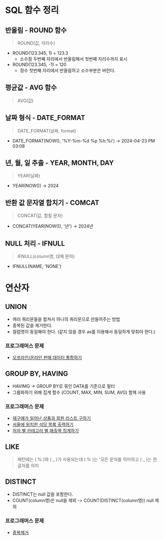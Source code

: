 # SQL 함수 정리
## 반올림 - ROUND 함수
> ROUND(값, 자리수)
- ROUND(123.345, 1) = 123.3 
  - 소수점 두번째 자리에서 반올림해서 첫번째 자리수까지 표시
- ROUND(123.345, -1) = 120
  - 정수 첫번째 자리에서 반올림하고 소수부분은 버린다.

## 평균값 - AVG 함수
> AVG(값)

## 날짜 형식 - DATE_FORMAT
> DATE_FORMAT(날짜, format)
- DATE_FORMAT(NOW(), '%Y-%m-%d %p %h:%i') -> 2024-04-23 PM 03:08

## 년, 월, 일 추출 - YEAR, MONTH, DAY
> YEAR(날짜)
- YEAR(NOW()) -> 2024

## 반환 값 문자열 합치기 - COMCAT
> CONCAT(값, 합칠 문자)
- CONCAT(YEAR(NOW()), '년') -> 2024년

## NULL 처리 - IFNULL
> IFNULL(column명, 대체 문자)
- IFNULL(NAME, 'NONE')

# 연산자
## UNION
- 여러 쿼리문들을 합쳐서 하나의 쿼리문으로 만들어주는 방법
- 중복된 값을 제거한다.
- 컬럼명이 동일해야 한다. (같지 않을 경우 as를 이용해서 동일하게 맞춰야 한다.)
### 프로그래머스 문제
- [오프라인/온라인 판매 데이터 통합하기](https://github.com/swkim0911/Algorithm/tree/main/%ED%94%84%EB%A1%9C%EA%B7%B8%EB%9E%98%EB%A8%B8%EC%8A%A4/4/131537.%E2%80%85%EC%98%A4%ED%94%84%EB%9D%BC%EC%9D%B8%EF%BC%8F%EC%98%A8%EB%9D%BC%EC%9D%B8%E2%80%85%ED%8C%90%EB%A7%A4%E2%80%85%EB%8D%B0%EC%9D%B4%ED%84%B0%E2%80%85%ED%86%B5%ED%95%A9%ED%95%98%EA%B8%B0)
## GROUP BY, HAVING
- HAVIMG -> GROUP BY로 묶인 DATA를 기준으로 필터
- 그룹화하기 위해 집계 함수 (COUNT, MAX, MIN, SUM, AVG) 함께 사용

### 프로그래머스 문제
- [재구매가 일어난 상품과 회원 리스트 구하기](https://github.com/swkim0911/Algorithm/tree/main/%ED%94%84%EB%A1%9C%EA%B7%B8%EB%9E%98%EB%A8%B8%EC%8A%A4/2/131536.%E2%80%85%EC%9E%AC%EA%B5%AC%EB%A7%A4%EA%B0%80%E2%80%85%EC%9D%BC%EC%96%B4%EB%82%9C%E2%80%85%EC%83%81%ED%92%88%EA%B3%BC%E2%80%85%ED%9A%8C%EC%9B%90%E2%80%85%EB%A6%AC%EC%8A%A4%ED%8A%B8%E2%80%85%EA%B5%AC%ED%95%98%EA%B8%B0)
- [서울에 위치한 식당 목록 출력하기](https://github.com/swkim0911/Algorithm/tree/main/%ED%94%84%EB%A1%9C%EA%B7%B8%EB%9E%98%EB%A8%B8%EC%8A%A4/4/131118.%E2%80%85%EC%84%9C%EC%9A%B8%EC%97%90%E2%80%85%EC%9C%84%EC%B9%98%ED%95%9C%E2%80%85%EC%8B%9D%EB%8B%B9%E2%80%85%EB%AA%A9%EB%A1%9D%E2%80%85%EC%B6%9C%EB%A0%A5%ED%95%98%EA%B8%B0)
- [저자 별 카테고리 별 매출액 집계하기](https://github.com/swkim0911/Algorithm/tree/main/%ED%94%84%EB%A1%9C%EA%B7%B8%EB%9E%98%EB%A8%B8%EC%8A%A4/4/144856.%E2%80%85%EC%A0%80%EC%9E%90%E2%80%85%EB%B3%84%E2%80%85%EC%B9%B4%ED%85%8C%EA%B3%A0%EB%A6%AC%E2%80%85%EB%B3%84%E2%80%85%EB%A7%A4%EC%B6%9C%EC%95%A1%E2%80%85%EC%A7%91%EA%B3%84%ED%95%98%EA%B8%B0)

## LIKE
> 패턴에는 ( % )와 ( _ )가 사용되는데 ( % )는 '모든 문자를 의미하고 ( _ )는 한 글자를 의미

## DISTINCT
- DISTINCT는 null 값을 포함한다.
- COUNT(column명)은 null을 제외 -> COUNT(DISTINCT(column명)) null 제외

### 프로그래머스 문제
- [중복제거](https://github.com/swkim0911/Algorithm/tree/main/%ED%94%84%EB%A1%9C%EA%B7%B8%EB%9E%98%EB%A8%B8%EC%8A%A4/2/59408.%E2%80%85%EC%A4%91%EB%B3%B5%E2%80%85%EC%A0%9C%EA%B1%B0%ED%95%98%EA%B8%B0)
